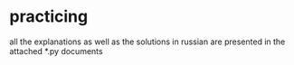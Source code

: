 # practicing
all the explanations as well as the solutions in russian are presented in the attached *.py documents 
